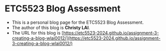 
# ETC5523 Blog Assessment

* This is a personal blog page for the ETC5523 Blog Assessment. 
* The author of this blog is **Christy LAI**.
* The URL for this blog is [https://etc5523-2024.github.io/assignment-3-creating-a-blog-wlai0012/](https://etc5523-2024.github.io/assignment-3-creating-a-blog-wlai0012/)
